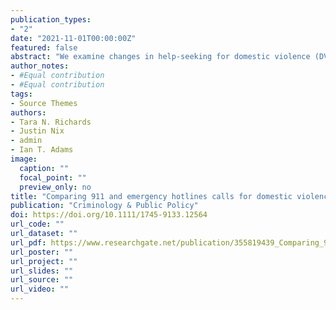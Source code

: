 ```yaml
---
publication_types:
- "2"
date: "2021-11-01T00:00:00Z"
featured: false
abstract: "We examine changes in help-seeking for domestic violence (DV) in seven U.S. cities during the COVID-19 pandemic. Using Bayesian structural time series modeling with daily data to construct a synthetic counterfactual, we test whether calls to police and/or emergency hotlines varied in 2020 as people stayed home due to COVID-19. Across this sample, we estimate there were approximately 1,030 more calls to police and 1,671 more calls to emergency hotlines than would have occurred absent the pandemic."
author_notes:
- #Equal contribution
- #Equal contribution
tags:
- Source Themes
authors:
- Tara N. Richards
- Justin Nix
- admin
- Ian T. Adams
image: 
  caption: ""
  focal_point: ""
  preview_only: no
title: "Comparing 911 and emergency hotlines calls for domestic violence in seven cities: What happened when people started staying home due to COVID-19?"
publication: "Criminology & Public Policy"
doi: https://doi.org/10.1111/1745-9133.12564
url_code: ""
url_dataset: ""
url_pdf: https://www.researchgate.net/publication/355819439_Comparing_911_and_emergency_hotline_calls_for_domestic_violence_in_seven_cities_What_happened_when_people_started_staying_home_due_to_COVID-19
url_poster: ""
url_project: ""
url_slides: ""
url_source: ""
url_video: ""
---
```


